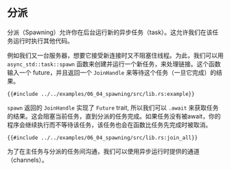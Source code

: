 # `分派`

分派（Spawning）允许你在后台运行新的异步任务（task）。这允许我们在该任务运行时执行其他代码。

例如我们又一台服务器，想要它接受新连接时又不阻塞住线程。为此，我们可以用 `async_std::task::spawn` 函数来创建并运行一个新任务，来处理链接。这个函数输入一个 future，并且返回一个 `JoinHandle` 来等待这个任务（一旦它完成）的结果。

```rust,edition2018
{{#include ../../examples/06_04_spawning/src/lib.rs:example}}
```

`spawn` 返回的 `JoinHandle` 实现了 `Future` trait, 所以我们可以 `.await` 来获取任务的结果。这会阻塞当前任务，直到分派的任务完成。如果任务没有被await，你的程序会继续执行而不等待该任务，该任务也会在函数比任务先完成时被取消。

```rust,edition2018
{{#include ../../examples/06_04_spawning/src/lib.rs:join_all}}
```

为了在主任务与分派的任务间沟通，我们可以使用异步运行时提供的通道（channels）。
